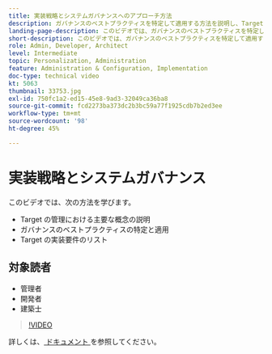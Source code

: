 ```yaml
---
title: 実装戦略とシステムガバナンスへのアプローチ方法
description: ガバナンスのベストプラクティスを特定して適用する方法を説明し、Target の実装要件を示します。
landing-page-description: このビデオでは、ガバナンスのベストプラクティスを特定して適用する方法を説明すると共に、Target の実装要件を示します。
short-description: このビデオでは、ガバナンスのベストプラクティスを特定して適用する方法を説明すると共に、Target の実装要件を示します。
role: Admin, Developer, Architect
level: Intermediate
topic: Personalization, Administration
feature: Administration & Configuration, Implementation
doc-type: technical video
kt: 5063
thumbnail: 33753.jpg
exl-id: 750fc1a2-ed15-45e8-9ad3-32049ca36ba8
source-git-commit: fcd2273ba373dc2b3bc59a77f1925cdb7b2ed3ee
workflow-type: tm+mt
source-wordcount: '98'
ht-degree: 45%

---
```


# 実装戦略とシステムガバナンス

このビデオでは、次の方法を学びます。

* Target の管理における主要な概念の説明
* ガバナンスのベストプラクティスの特定と適用
* Target の実装要件のリスト

## 対象読者

* 管理者
* 開発者
* 建築士

>[!VIDEO](https://video.tv.adobe.com/v/33753/?quality=12)

詳しくは、[ ドキュメント ](https://experienceleague.adobe.com/docs/target/using/administer/administrating-target.html?lang=en) を参照してください。
